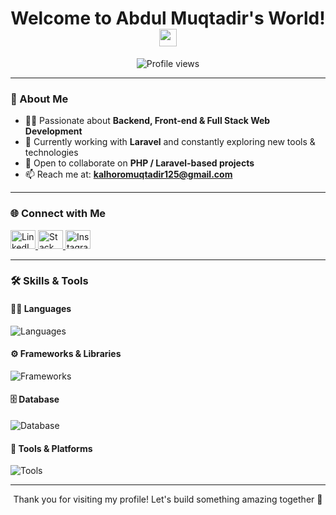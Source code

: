 <h1 align="center">
  Welcome to Abdul Muqtadir's World! 
  <img src="https://media.giphy.com/media/hvRJCLFzcasrR4ia7z/giphy.gif" width="28">
</h1>

<p align="center">
  <img src="https://komarev.com/ghpvc/?username=Muqtadir44&label=Profile%20views&color=0e75b6&style=flat" alt="Profile views" />
</p>

---

### 👋 About Me

- 👨‍💻 Passionate about **Backend, Front-end & Full Stack Web Development**
- 🚀 Currently working with **Laravel** and constantly exploring new tools & technologies
- 🤝 Open to collaborate on **PHP / Laravel-based projects**
- 📫 Reach me at: **kalhoromuqtadir125@gmail.com**

---

### 🌐 Connect with Me

<p align="left">
  <a href="https://www.linkedin.com/in/abdulmuqtadirkalhoro125/" target="_blank">
    <img src="https://raw.githubusercontent.com/rahuldkjain/github-profile-readme-generator/master/src/images/icons/Social/linked-in-alt.svg" alt="LinkedIn" height="30" width="40" />
  </a>
  <a href="https://stackoverflow.com/users/22808498/abdul-muqtadir" target="_blank">
    <img src="https://raw.githubusercontent.com/rahuldkjain/github-profile-readme-generator/master/src/images/icons/Social/stack-overflow.svg" alt="Stack Overflow" height="30" width="40" />
  </a>
  <a href="https://www.instagram.com/muqtadir_mk/" target="_blank">
    <img src="https://raw.githubusercontent.com/rahuldkjain/github-profile-readme-generator/master/src/images/icons/Social/instagram.svg" alt="Instagram" height="30" width="40" />
  </a>
</p>

---

### 🛠️ Skills & Tools

#### 👨‍💻 Languages
<p>
  <img src="https://skillicons.dev/icons?i=php,html,css,js,jquery" alt="Languages" />
</p>

#### ⚙️ Frameworks & Libraries
<p>
  <img src="https://skillicons.dev/icons?i=laravel,bootstrap,react" alt="Frameworks" />
</p>

#### 🗄️ Database
<p>
  <img src="https://skillicons.dev/icons?i=mysql" alt="Database" />
</p>

<!-- Optional Section: Uncomment if you add cloud skills
#### ☁️ Cloud Services
<p>
  <img src="https://skillicons.dev/icons?i=aws,azure,firebase,cloudflare" alt="Cloud" />
</p>
-->

#### 🔧 Tools & Platforms
<p>
  <img src="https://skillicons.dev/icons?i=git,github,vscode,postman,illustrator" alt="Tools" />
</p>

---

<p align="center">
  Thank you for visiting my profile! Let's build something amazing together 🚀
</p>
